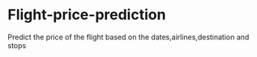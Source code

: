 # Flight-price-prediction
Predict the price of the flight based on the dates,airlines,destination and stops
